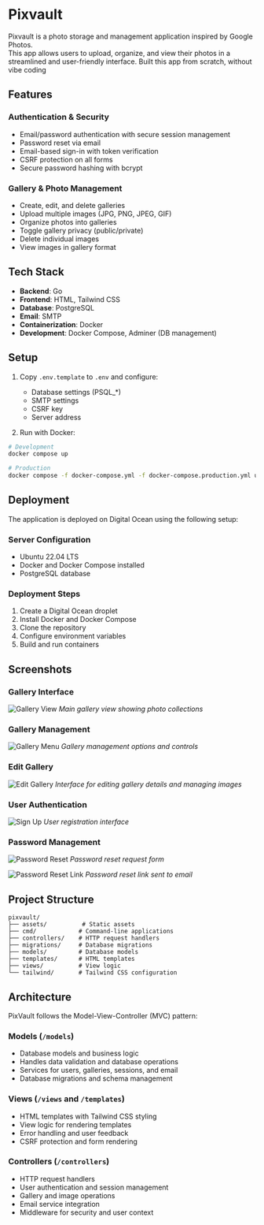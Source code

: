 # Pixvault

Pixvault is a photo storage and management application inspired by Google Photos. <br>
This app allows users to upload, organize, and view their photos in a streamlined and user-friendly interface.
Built this app from scratch, without vibe coding

## Features

### Authentication & Security
- Email/password authentication with secure session management
- Password reset via email
- Email-based sign-in with token verification
- CSRF protection on all forms
- Secure password hashing with bcrypt

### Gallery & Photo Management
- Create, edit, and delete galleries
- Upload multiple images (JPG, PNG, JPEG, GIF)
- Organize photos into galleries
- Toggle gallery privacy (public/private)
- Delete individual images
- View images in gallery format

## Tech Stack

- **Backend**: Go
- **Frontend**: HTML, Tailwind CSS
- **Database**: PostgreSQL
- **Email**: SMTP
- **Containerization**: Docker
- **Development**: Docker Compose, Adminer (DB management)

## Setup

1. Copy `.env.template` to `.env` and configure:
   - Database settings (PSQL_*)
   - SMTP settings
   - CSRF key
   - Server address

2. Run with Docker:
```bash
# Development
docker compose up

# Production
docker compose -f docker-compose.yml -f docker-compose.production.yml up
```

## Deployment

The application is deployed on Digital Ocean using the following setup:

### Server Configuration
- Ubuntu 22.04 LTS
- Docker and Docker Compose installed
- PostgreSQL database

### Deployment Steps
1. Create a Digital Ocean droplet
2. Install Docker and Docker Compose
3. Clone the repository
4. Configure environment variables
5. Build and run containers

## Screenshots

### Gallery Interface
![Gallery View](docs/screenshots/gallery.png)
*Main gallery view showing photo collections*

### Gallery Management
![Gallery Menu](docs/screenshots/gallery_menu.png)
*Gallery management options and controls*

### Edit Gallery
![Edit Gallery](docs/screenshots/edit_gallery.png)
*Interface for editing gallery details and managing images*

### User Authentication
![Sign Up](docs/screenshots/signup.png)
*User registration interface*

### Password Management
![Password Reset](docs/screenshots/password_reset.png)
*Password reset request form*

![Password Reset Link](docs/screenshots/password_reset_link.png)
*Password reset link sent to email*

## Project Structure

```
pixvault/
├── assets/          # Static assets
├── cmd/            # Command-line applications
├── controllers/    # HTTP request handlers
├── migrations/     # Database migrations
├── models/         # Database models
├── templates/      # HTML templates
├── views/          # View logic
└── tailwind/       # Tailwind CSS configuration
```

## Architecture

PixVault follows the Model-View-Controller (MVC) pattern:

### Models (`/models`)
- Database models and business logic
- Handles data validation and database operations
- Services for users, galleries, sessions, and email
- Database migrations and schema management

### Views (`/views` and `/templates`)
- HTML templates with Tailwind CSS styling
- View logic for rendering templates
- Error handling and user feedback
- CSRF protection and form rendering

### Controllers (`/controllers`)
- HTTP request handlers
- User authentication and session management
- Gallery and image operations
- Email service integration
- Middleware for security and user context

